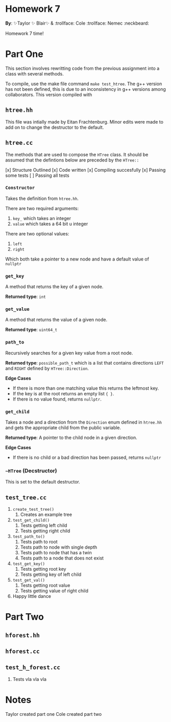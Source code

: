# Homework 7

**By**: :sparkles:Taylor :sparkles: Blair:sparkles: & :trollface: Cole :trollface: Nemec :neckbeard:


Homework 7 time!

# Part One

This section involves rewritting code from the previous assignment into a class with several methods. 

To compile, use the make file command `make test_htree`. The g++ version has not been defined, this is due to an inconsistency in g++ versions among collaborators. This version compiled with

## `htree.hh`

This file was intially made by Eitan Frachtenburg. Minor edits were made to add on to change the destructor to the default.  

## `htree.cc`

The methods that are used to compose the `HTree` class. It should be assumed that the defintions below are preceded by the `HTree::` 

 [x] Structure Outlined
 [x] Code written
 [x] Compiling succesfully
 [x] Passing some tests
 [ ] Passing all tests

### `Constructor`

Takes the definition from `htree.hh`. 

There are two required arguments:
 1. `key_` which takes an integer
 2. `value` which takes a 64 bit u integer

There are two optional values:
 1. `left` 
 2. `right`

Which both take a pointer to a new node and have a default value of `nullptr`

### `get_key`

A method that returns the key of a given node. 

**Returned type**: `int` 

### `get_value`

A method that returns the value of a given node.

**Returned type**: `uint64_t`

### `path_to`

Recursively searches for a given key value from a root node.

**Returned type**: `possible_path_t` which is a list that contains directions `LEFT` and `RIGHT` defined by `HTree::Direction`. 

**Edge Cases**

 + If there is more than one matching value this returns the leftmost key. 
 + If the key is at the root returns an empty list `{ }`.
 + If there is no value found, returns `nullptr`.

### `get_child`

Takes a node and a direction from the `Direction` enum defined in `htree.hh` and gets the appropriate child from the public variable.  

**Returned type**: A pointer to the child node in a given direction.

**Edge Cases**

 + If there is no child or a bad direction has been passed, returns `nullptr`


### `~HTree` (Decstructor)

This is set to the default destructor. 

## `test_tree.cc`

1. `create_test_tree()`
	1. Creates an example tree
2. `test_get_child()`
	1. Tests getting left child
	2. Tests getting right child 
3. `test_path_to()`
	1. Tests path to root
	2. Tests path to node with single depth
	3. Tests path to node that has a twin
	4. Tests path to a node that does not exist 
4. `test_get_key()`
	1. Tests getting root key
	2. Tests getting key of left child
5. `test_get_val()`
	1. Tests getting root value
	2. Tests getting value of right child
6. Happy little dance

# Part Two

## `hforest.hh`


## `hforest.cc`


## `test_h_forest.cc`

1. Tests vla vla vla


# Notes

Taylor created part one
Cole created part two
